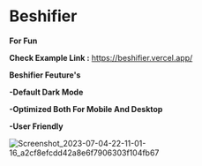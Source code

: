 # Beshifier 

**For Fun**

**Check Example Link :** https://beshifier.vercel.app/

**Beshifier Feuture's**

**-Default Dark Mode**

**-Optimized Both For Mobile And Desktop**

**-User Friendly**

![Screenshot_2023-07-04-22-11-01-16_a2cf8efcdd42a8e6f7906303f104fb67](https://github.com/CoderSensui/Beshifier/assets/137837037/836760bf-3521-48e6-83d5-b8b2f3cc7740)
